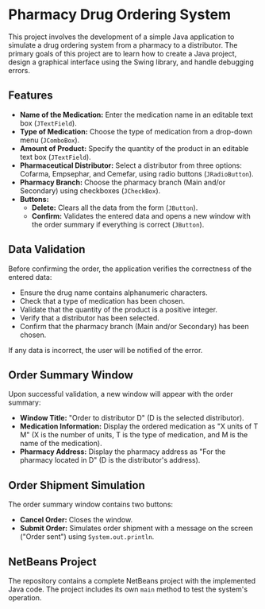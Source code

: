 # Pharmacy Drug Ordering System

This project involves the development of a simple Java application to simulate a drug ordering system from a pharmacy to a distributor. The primary goals of this project are to learn how to create a Java project, design a graphical interface using the Swing library, and handle debugging errors.

## Features

- **Name of the Medication:** Enter the medication name in an editable text box (`JTextField`).
- **Type of Medication:** Choose the type of medication from a drop-down menu (`JComboBox`).
- **Amount of Product:** Specify the quantity of the product in an editable text box (`JTextField`).
- **Pharmaceutical Distributor:** Select a distributor from three options: Cofarma, Empsephar, and Cemefar, using radio buttons (`JRadioButton`).
- **Pharmacy Branch:** Choose the pharmacy branch (Main and/or Secondary) using checkboxes (`JCheckBox`).
- **Buttons:**
  - **Delete:** Clears all the data from the form (`JButton`).
  - **Confirm:** Validates the entered data and opens a new window with the order summary if everything is correct (`JButton`).

## Data Validation

Before confirming the order, the application verifies the correctness of the entered data:

- Ensure the drug name contains alphanumeric characters.
- Check that a type of medication has been chosen.
- Validate that the quantity of the product is a positive integer.
- Verify that a distributor has been selected.
- Confirm that the pharmacy branch (Main and/or Secondary) has been chosen.

If any data is incorrect, the user will be notified of the error.

## Order Summary Window

Upon successful validation, a new window will appear with the order summary:

- **Window Title:** "Order to distributor D" (D is the selected distributor).
- **Medication Information:** Display the ordered medication as "X units of T M" (X is the number of units, T is the type of medication, and M is the name of the medication).
- **Pharmacy Address:** Display the pharmacy address as "For the pharmacy located in D" (D is the distributor's address).

## Order Shipment Simulation

The order summary window contains two buttons:

- **Cancel Order:** Closes the window.
- **Submit Order:** Simulates order shipment with a message on the screen ("Order sent") using `System.out.println`.

## NetBeans Project

The repository contains a complete NetBeans project with the implemented Java code. The project includes its own `main` method to test the system's operation.

